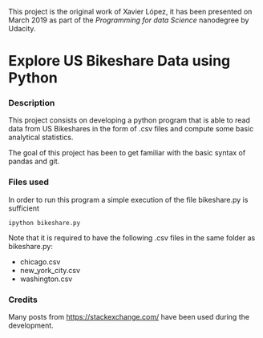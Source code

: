 This project is the original work of Xavier López, it has been presented on March 2019 as part of the *Programming for data Science* nanodegree by Udacity.

# Explore US Bikeshare Data using Python

### Description
This project consists on developing a python program that is able to read data from US Bikeshares in the form of .csv files and compute some basic analytical statistics.

The goal of this project has been to get familiar with the basic syntax of pandas and git.

### Files used
In order to run this program a simple execution of the file bikeshare.py is sufficient

```console
ipython bikeshare.py
```

Note that it is required to have the following .csv files in the same folder as bikeshare.py:
- chicago.csv
- new_york_city.csv
- washington.csv


### Credits
Many posts from https://stackexchange.com/ have been used during the development.
